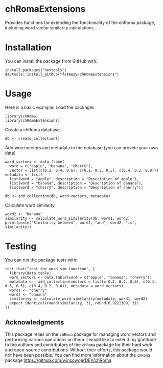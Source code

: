 # chRomaExtensions
Provides functions for extending the functionality of the chRoma package, including word vector similarity calculations. 

# Installation
You can install the package from GitHub with:

```
install.packages("devtools")
devtools::install_github("fsteezy/chRomaExtensions")
```
# Usage
Here is a basic example:
Load the packages

```
library(chRoma)
library(chRomaExtensions)
```
Create a chRoma database
```
db <- create_collection()
```

Add word vectors and metadata to the database (you can provide your own data)
```
word_vectors <- data.frame(
  word = c("apple", "banana", "cherry"),
  vector = list(c(0.2, 0.4, 0.6), c(0.1, 0.3, 0.5), c(0.4, 0.2, 0.8)))
metadata <- list(
  list(word = "apple", description = "Description of apple"),
  list(word = "banana", description = "Description of banana"),
  list(word = "cherry", description = "Description of cherry"))

db <- add_collection(db, word_vectors, metadata)
```

Calculate word similarity
```word1 <- "apple"
word2 <- "banana"
similarity <- calculate_word_similarity(db, word1, word2)
print(paste("Similarity between", word1, "and", word2, "is", similarity))
```
# Testing
You can run the package tests with:
```
test_that("test the word sim function", {
  library(data.table)
  word_vectors <- data.table(word = c("apple", "banana", "cherry"))
  metadata <-  add_collection(vectors = list(c(0.2, 0.4, 0.6), c(0.1, 0.3, 0.5), c(0.4, 0.2, 0.8)), metadata = word_vectors)
  word1 <- "cherry"
  word2 <- "banana"
  similarity <- calculate_word_similarity(metadata, word1, word2)
  expect_identical(round(similarity, 3), round(0.9221389, 3))
})
```
## Acknowledgments
This package relies on the `chRoma` package for managing word vectors and performing various operations on them. I would like to extend my gratitude to the authors and contributors of the `chRoma` package for their hard work and open-source contributions. Without their efforts, this package would not have been possible. You can find more information about the `chRoma` package https://github.com/wincowgerDEV/chRoma.
